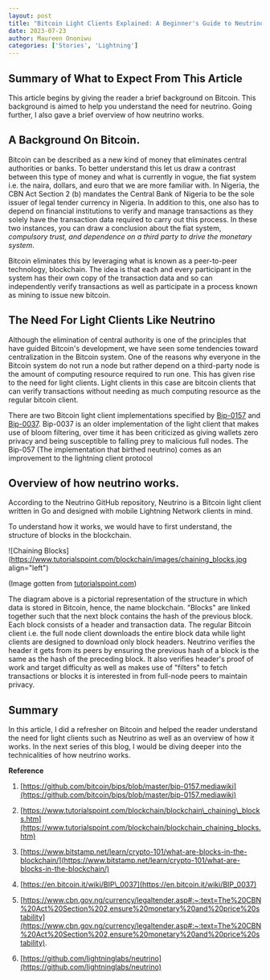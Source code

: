 ```yaml
---
layout: post
title: "Bitcoin Light Clients Explained: A Beginner's Guide to Neutrino"
date: 2023-07-23
author: Maureen Ononiwu
categories: ['Stories', 'Lightning']
---
```


## Summary of What to Expect From This Article

This article begins by giving the reader a brief background on Bitcoin. This background is aimed to help you understand the need for neutrino. Going further, I also gave a brief overview of how neutrino works.

## A Background On Bitcoin.

Bitcoin can be described as a new kind of money that eliminates central authorities or banks. To better understand this let us draw a contrast between this type of money and what is currently in vogue, the fiat system i.e. the naira, dollars, and euro that we are more familiar with. In Nigeria, the CBN Act Section 2 (b) mandates the Central Bank of Nigeria to be the sole issuer of legal tender currency in Nigeria. In addition to this, one also has to depend on financial institutions to verify and manage transactions as they solely have the transaction data required to carry out this process. In these two instances, you can draw a conclusion about the fiat system, *compulsory trust, and dependence on a third party to drive the monetary system*.

Bitcoin eliminates this by leveraging what is known as a peer-to-peer technology, blockchain. The idea is that each and every participant in the system has their own copy of the transaction data and so can independently verify transactions as well as participate in a process known as mining to issue new bitcoin.

## The Need For Light Clients Like Neutrino

Although the elimination of central authority is one of the principles that have guided Bitcoin's development, we have seen some tendencies toward centralization in the Bitcoin system. One of the reasons why everyone in the Bitcoin system do not run a node but rather depend on a third-party node is the amount of computing resource required to run one. This has given rise to the need for light clients. Light clients in this case are bitcoin clients that can verify transactions without needing as much computing resource as the regular bitcoin client.

There are two Bitcoin light client implementations specified by [Bip-0157](https://github.com/bitcoin/bips/blob/master/bip-0157.mediawiki) and [Bip-0037](https://github.com/bitcoin/bips/blob/master/bip-0037.mediawiki). Bip-0037 is an older implementation of the light client that makes use of bloom filtering, over time it has been criticized as giving wallets zero privacy and being susceptible to falling prey to malicious full nodes. The Bip-057 (The implementation that birthed neutrino) comes as an improvement to the lightning client protocol

## Overview of how neutrino works.

According to the Neutrino GitHub repository, Neutrino is a Bitcoin light client written in Go and designed with mobile Lightning Network clients in mind.

To understand how it works, we would have to first understand, the structure of blocks in the blockchain.

![Chaining Blocks](https://www.tutorialspoint.com/blockchain/images/chaining_blocks.jpg align="left")

(Image gotten from [tutorialspoint.com](https://www.tutorialspoint.com/blockchain/blockchain_chaining_blocks.htm))

The diagram above is a pictorial representation of the structure in which data is stored in Bitcoin, hence, the name blockchain. "Blocks" are linked together such that the next block contains the hash of the previous block. Each block consists of a header and transaction data. The regular Bitcoin client i.e. the full node client downloads the entire block data while light clients are designed to download only block headers. Neutrino verifies the header it gets from its peers by ensuring the previous hash of a block is the same as the hash of the preceding block. It also verifies header's proof of work and target difficulty as well as makes use of "filters" to fetch transactions or blocks it is interested in from full-node peers to maintain privacy.

## Summary

In this article, I did a refresher on Bitcoin and helped the reader understand the need for light clients such as Neutrino as well as an overview of how it works. In the next series of this blog, I would be diving deeper into the technicalities of how neutrino works.

**Reference**

1. [https://github.com/bitcoin/bips/blob/master/bip-0157.mediawiki](https://github.com/bitcoin/bips/blob/master/bip-0157.mediawiki)
    
2. [https://www.tutorialspoint.com/blockchain/blockchain\_chaining\_blocks.htm](https://www.tutorialspoint.com/blockchain/blockchain_chaining_blocks.htm)
    
3. [https://www.bitstamp.net/learn/crypto-101/what-are-blocks-in-the-blockchain/](https://www.bitstamp.net/learn/crypto-101/what-are-blocks-in-the-blockchain/)
    
4. [https://en.bitcoin.it/wiki/BIP\_0037](https://en.bitcoin.it/wiki/BIP_0037)
    
5. [https://www.cbn.gov.ng/currency/legaltender.asp#:~:text=The%20CBN%20Act%20Section%202,ensure%20monetary%20and%20price%20stability](https://www.cbn.gov.ng/currency/legaltender.asp#:~:text=The%20CBN%20Act%20Section%202,ensure%20monetary%20and%20price%20stability).
    
6. [https://github.com/lightninglabs/neutrino](https://github.com/lightninglabs/neutrino)
